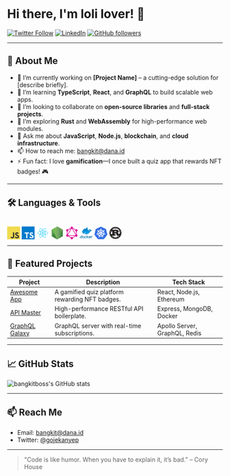 # Hi there, I'm **loli lover**! 👋

[![Twitter Follow](https://img.shields.io/twitter/follow/bangkitboss?style=social)](https://c.com/gojekanyep) [![LinkedIn](https://img.shields.io/badge/LinkedIn-bangkitboss-blue)](https://id.linkedin.com/in/frederico-bc-556a9515a) [![GitHub followers](https://img.shields.io/github/followers/bangkitboss?style=social)](https://github.com/bangkitboss)

---

## 🚀 About Me

- 🔭 I’m currently working on **[Project Name]** – a cutting-edge solution for [describe briefly].
- 🌱 I’m learning **TypeScript**, **React**, and **GraphQL** to build scalable web apps.
- 👯 I’m looking to collaborate on **open-source libraries** and **full-stack projects**.
- 🤔 I’m exploring **Rust** and **WebAssembly** for high-performance web modules.
- 💬 Ask me about **JavaScript**, **Node.js**, **blockchain**, and **cloud infrastructure**.
- 📫 How to reach me: [bangkit@dana.id](uuhub@ehi.com)
- ⚡ Fun fact: I love **gamification**—I once built a quiz app that rewards NFT badges! 🎮

---

## 🛠️ Languages & Tools

<div style="display: inline_block"><br>
  <img align="center" alt="JS" height="30" src="https://raw.githubusercontent.com/github/explore/master/topics/javascript/javascript.png" />
  <img align="center" alt="TS" height="30" src="https://raw.githubusercontent.com/github/explore/master/topics/typescript/typescript.png" />
  <img align="center" alt="React" height="30" src="https://raw.githubusercontent.com/github/explore/master/topics/react/react.png" />
  <img align="center" alt="Node.js" height="30" src="https://raw.githubusercontent.com/github/explore/master/topics/nodejs/nodejs.png" />
  <img align="center" alt="GraphQL" height="30" src="https://raw.githubusercontent.com/github/explore/master/topics/graphql/graphql.png" />
  <img align="center" alt="Docker" height="30" src="https://raw.githubusercontent.com/github/explore/master/topics/docker/docker.png" />
  <img align="center" alt="Kubernetes" height="30" src="https://raw.githubusercontent.com/github/explore/master/topics/kubernetes/kubernetes.png" />
  <img align="center" alt="Rust" height="30" src="https://raw.githubusercontent.com/github/explore/master/topics/rust/rust.png" />

</div>

---

## 🔭 Featured Projects

| Project | Description | Tech Stack |
| --- | --- | --- |
| [Awesome App](https://github.com/bangkitboss/awesome-app) | A gamified quiz platform rewarding NFT badges. | React, Node.js, Ethereum |
| [API Master](https://github.com/bangkitboss/api-master) | High-performance RESTful API boilerplate. | Express, MongoDB, Docker |
| [GraphQL Galaxy](https://github.com/bangkitboss/graphql-galaxy) | GraphQL server with real-time subscriptions. | Apollo Server, GraphQL, Redis |

---

## 📈 GitHub Stats

![bangkitboss's GitHub stats](https://github-readme-stats.vercel.app/api?username=0x062&show_icons=true&theme=radical)

---

## 📫 Reach Me

- Email: [bangkit@dana.id](bangkitboss@gmail.com)
- Twitter: [@gojekanyep](https://twitter.com/gojekanyep)
---

> "Code is like humor. When you have to explain it, it’s bad." – Cory House

